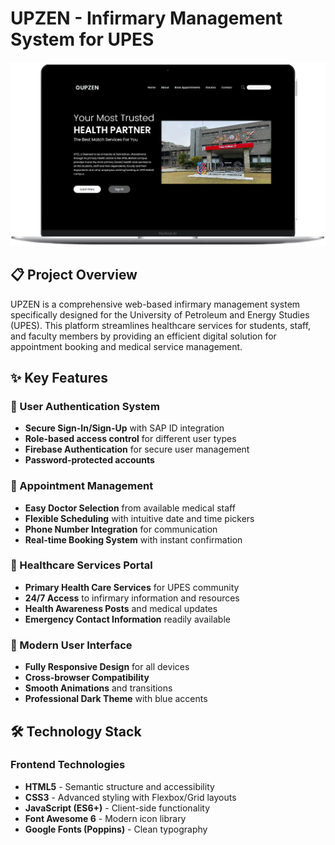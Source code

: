 # UPZEN - Infirmary Management System for UPES

![UPZEN System](https://raw.githubusercontent.com/SatwikJha5501/UPZEN-Infirmiry-Management-System/refs/heads/main/Images/banner-2-img.png)

## 📋 Project Overview

UPZEN is a comprehensive web-based infirmary management system specifically designed for the University of Petroleum and Energy Studies (UPES). This platform streamlines healthcare services for students, staff, and faculty members by providing an efficient digital solution for appointment booking and medical service management.

## ✨ Key Features

### 🔐 User Authentication System
- **Secure Sign-In/Sign-Up** with SAP ID integration
- **Role-based access control** for different user types
- **Firebase Authentication** for secure user management
- **Password-protected accounts**

### 📅 Appointment Management
- **Easy Doctor Selection** from available medical staff
- **Flexible Scheduling** with intuitive date and time pickers
- **Phone Number Integration** for communication
- **Real-time Booking System** with instant confirmation

### 🏥 Healthcare Services Portal
- **Primary Health Care Services** for UPES community
- **24/7 Access** to infirmary information and resources
- **Health Awareness Posts** and medical updates
- **Emergency Contact Information** readily available

### 📱 Modern User Interface
- **Fully Responsive Design** for all devices
- **Cross-browser Compatibility**
- **Smooth Animations** and transitions
- **Professional Dark Theme** with blue accents

## 🛠 Technology Stack

### Frontend Technologies
- **HTML5** - Semantic structure and accessibility
- **CSS3** - Advanced styling with Flexbox/Grid layouts
- **JavaScript (ES6+)** - Client-side functionality
- **Font Awesome 6** - Modern icon library
- **Google Fonts (Poppins)** - Clean typography
